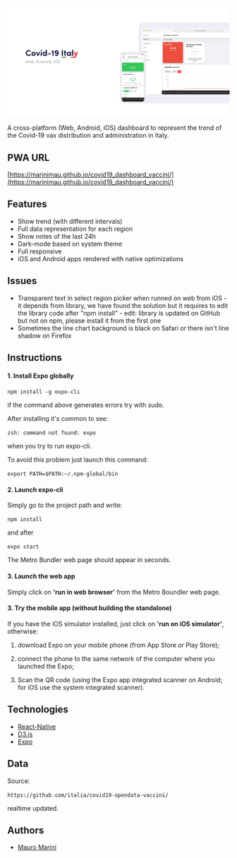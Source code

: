 ![Covid19 Italy](https://github.com/marinimau/covid19_dashboard/blob/master/repository-open-graph-template.png)



A cross-platform (Web, Android, iOS) dashboard to represent the trend of the Covid-19 vax distribution and administration in Italy.

## PWA URL

[https://marinimau.github.io/covid19_dashboard_vaccini/](https://marinimau.github.io/covid19_dashboard_vaccini/)

## Features

* Show trend (with different intervals)
* Full data representation for each region
* Show notes of the last 24h
* Dark-mode based on system theme
* Full responsive
* iOS and Android apps rendered with native optimizations

## Issues

* Transparent text in select region picker when runned on web from iOS - it depends from library, we have found the solution but it requires to edit the library code after "npm install" - edit: library is updated on GitHub but not on npm, please install it from the first one
* Sometimes the line chart background is black on Safari or there isn't line shadow on Firefox

## Instructions

#### 1. Install Expo globally

```npm install -g expo-cli```

if the command above generates errors try with sudo. 

After installing it's common to see:

```zsh: command not found: expo``` 

when you try to run expo-cli.

To avoid this problem just launch this command:

```export PATH=$PATH:~/.npm-global/bin```


#### 2. Launch expo-cli

Simply go to the project path and write:

```npm install```

and after

```expo start```

The Metro Bundler web page should appear in seconds.


#### 3. Launch the web app

Simply click on **'run in web browser'** from the Metro Boundler web page.


#### 3. Try the mobile app (without building the standalone)

If you have the iOS simulator installed, just click on **'run on iOS simulator'**, otherwise:

 1. download Expo on your mobile
    phone (from App Store or Play Store);
    
 2. connect the phone to the same network of the computer where you launched the Expo;
 
 3. Scan the QR code (using the Expo app integrated scanner on Android; for iOS use the system integrated scanner). 


## Technologies

* [React-Native](https://reactnative.dev)
* [D3.js](http://d3js.org)
* [Expo](https://expo.io)


## Data

Source:

```https://github.com/italia/covid19-opendata-vaccini/```

realtime updated.


## Authors

 * [Mauro Marini](https://github.com/marinimau)
